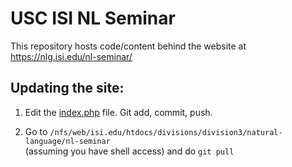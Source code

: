 # USC ISI NL Seminar

This repository hosts code/content behind the website at https://nlg.isi.edu/nl-seminar/ 


## Updating the site: 

1. Edit the [index.php](index.php) file.
  Git add, commit, push. 

2.  Go to `/nfs/web/isi.edu/htdocs/divisions/division3/natural-language/nl-seminar`  
   (assuming you have shell access) and do `git pull`
